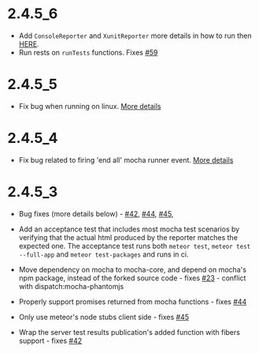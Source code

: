 # 2.4.5_6

- Add `ConsoleReporter` and `XunitReporter` more details in how to run then [HERE]().
- Run rests on `runTests` functions. Fixes [#59](https://github.com/practicalmeteor/meteor-mocha/issues/51)

# 2.4.5_5

- Fix bug when running on linux. [More details](https://github.com/practicalmeteor/meteor-mocha/issues/51)

# 2.4.5_4

- Fix bug related to firing 'end all' mocha runner event. [More details](https://github.com/practicalmeteor/meteor-mocha-console-runner/issues/6)  

# 2.4.5_3

- Bug fixes (more details below) - [#42](https://github.com/practicalmeteor/meteor-mocha/issues/42), [#44](https://github.com/practicalmeteor/meteor-mocha/issues/44), [#45](https://github.com/practicalmeteor/meteor-mocha/issues/45), 

- Add an acceptance test that includes most mocha test scenarios by verifying that the actual html produced by the reporter matches the expected one. The acceptance test runs both `meteor test`, `meteor test --full-app` and `meteor test-packages` and runs in ci.

- Move dependency on mocha to mocha-core, and depend on mocha's npm 
package, instead of the forked source code - fixes [#23](https://github.com/practicalmeteor/meteor-mocha/issues/23) - conflict with dispatch:mocha-phantomjs

- Properly support promises returned from mocha functions - fixes [#44](https://github.com/practicalmeteor/meteor-mocha/issues/44)

- Only use meteor's node stubs client side - fixes [#45](https://github.com/practicalmeteor/meteor-mocha/issues/45)

- Wrap the server test results publication's added function with fibers support - fixes [#42](https://github.com/practicalmeteor/meteor-mocha/issues/42)
